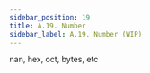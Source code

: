 ```yaml
---
sidebar_position: 19
title: A.19. Number
sidebar_label: A.19. Number (WIP)
---
```


nan, hex, oct, bytes, etc
